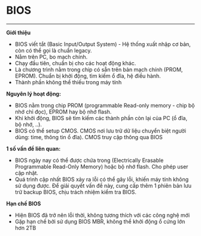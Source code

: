 # BIOS
----
**Giới thiệu**
- BIOS viết tắt (Basic Input/Output System) - Hệ thống xuất nhập cơ bản, còn có thể gọi là chuẩn legacy.
- Nằm trên PC, bo mạch chính.
- Chạy đầu tiên, chuẩn bị cho các hoạt động khác.
- Là chương trình nằm trong chip có sẵn trên bản mạch chính (PROM, EPROM). Chuẩn bị khởi động, tìm kiếm ổ đĩa, hệ điều hành.
- Thành phần không thể thiếu trong máy tính

**Nguyên lý hoạt động:**
- BIOS nằm trong chip PROM (programmable Read-only memory - chip bộ nhớ chỉ đọc), EPROM hay bộ nhớ flash.
- Khi khởi động, BIOS sẽ tìm kiếm các thành phần còn lại của PC (ổ đĩa, bộ nhớ, ..).
-  BIOS có thể setup CMOS. CMOS nơi lưu trữ dữ liệu chuyển biệt người dùng: time, thông tin ổ đĩa). CMOS truy cập thông qua BIOS

**1 số vấn đề liên quan:**
- BIOS ngày nay có thể được chứa trong (Electrically Erasable Programmable Read-Only Memory) hoặc bộ nhớ flash. Cho phép user cập nhật.
- Quá trình cập nhất BIOS xảy ra lỗi có thể gây lỗi, khiến máy tính không sử dụng được. Để giải quyết vấn đề này, cung cấp thêm 1 phiên bản lưu trữ backup BIOS, chịu trách nhiệm kiểm tra BIOS.

**Hạn chế BIOS**
- Hiện BIOS đã trở nên lỗi thời, không tương thích với các công nghệ mới
- Gặp hạn chế bởi sử dụng BIOS MBR, không thể khởi động ổ cứng lớn hơn 2TB
